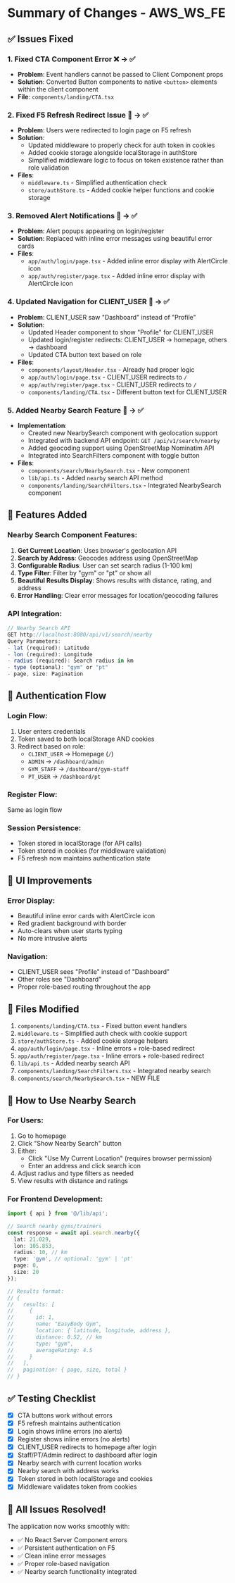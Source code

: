 # Summary of Changes - AWS_WS_FE

## ✅ Issues Fixed

### 1. **Fixed CTA Component Error** ❌ → ✅
- **Problem**: Event handlers cannot be passed to Client Component props
- **Solution**: Converted Button components to native `<button>` elements within the client component
- **File**: `components/landing/CTA.tsx`

### 2. **Fixed F5 Refresh Redirect Issue** 🔄 → ✅
- **Problem**: Users were redirected to login page on F5 refresh
- **Solution**: 
  - Updated middleware to properly check for auth token in cookies
  - Added cookie storage alongside localStorage in authStore
  - Simplified middleware logic to focus on token existence rather than role validation
- **Files**: 
  - `middleware.ts` - Simplified authentication check
  - `store/authStore.ts` - Added cookie helper functions and cookie storage

### 3. **Removed Alert Notifications** 🔔 → ✅
- **Problem**: Alert popups appearing on login/register
- **Solution**: Replaced with inline error messages using beautiful error cards
- **Files**: 
  - `app/auth/login/page.tsx` - Added inline error display with AlertCircle icon
  - `app/auth/register/page.tsx` - Added inline error display with AlertCircle icon

### 4. **Updated Navigation for CLIENT_USER** 👤 → ✅
- **Problem**: CLIENT_USER saw "Dashboard" instead of "Profile"
- **Solution**: 
  - Updated Header component to show "Profile" for CLIENT_USER
  - Updated login/register redirects: CLIENT_USER → homepage, others → dashboard
  - Updated CTA button text based on role
- **Files**:
  - `components/layout/Header.tsx` - Already had proper logic
  - `app/auth/login/page.tsx` - CLIENT_USER redirects to `/`
  - `app/auth/register/page.tsx` - CLIENT_USER redirects to `/`
  - `components/landing/CTA.tsx` - Different button text for CLIENT_USER

### 5. **Added Nearby Search Feature** 📍 → ✅
- **Implementation**:
  - Created new NearbySearch component with geolocation support
  - Integrated with backend API endpoint: `GET /api/v1/search/nearby`
  - Added geocoding support using OpenStreetMap Nominatim API
  - Integrated into SearchFilters component with toggle button
- **Files**:
  - `components/search/NearbySearch.tsx` - New component
  - `lib/api.ts` - Added `nearby` search API method
  - `components/landing/SearchFilters.tsx` - Integrated NearbySearch component

## 🎯 Features Added

### Nearby Search Component Features:
1. **Get Current Location**: Uses browser's geolocation API
2. **Search by Address**: Geocodes address using OpenStreetMap
3. **Configurable Radius**: User can set search radius (1-100 km)
4. **Type Filter**: Filter by "gym" or "pt" or show all
5. **Beautiful Results Display**: Shows results with distance, rating, and address
6. **Error Handling**: Clear error messages for location/geocoding failures

### API Integration:
```javascript
// Nearby Search API
GET http://localhost:8080/api/v1/search/nearby
Query Parameters:
- lat (required): Latitude
- lon (required): Longitude
- radius (required): Search radius in km
- type (optional): "gym" or "pt"
- page, size: Pagination
```

## 🔐 Authentication Flow

### Login Flow:
1. User enters credentials
2. Token saved to both localStorage AND cookies
3. Redirect based on role:
   - `CLIENT_USER` → Homepage (`/`)
   - `ADMIN` → `/dashboard/admin`
   - `GYM_STAFF` → `/dashboard/gym-staff`
   - `PT_USER` → `/dashboard/pt`

### Register Flow:
Same as login flow

### Session Persistence:
- Token stored in localStorage (for API calls)
- Token stored in cookies (for middleware validation)
- F5 refresh now maintains authentication state

## 🎨 UI Improvements

### Error Display:
- Beautiful inline error cards with AlertCircle icon
- Red gradient background with border
- Auto-clears when user starts typing
- No more intrusive alerts

### Navigation:
- CLIENT_USER sees "Profile" instead of "Dashboard"
- Other roles see "Dashboard"
- Proper role-based routing throughout the app

## 📁 Files Modified

1. `components/landing/CTA.tsx` - Fixed button event handlers
2. `middleware.ts` - Simplified auth check with cookie support
3. `store/authStore.ts` - Added cookie storage helpers
4. `app/auth/login/page.tsx` - Inline errors + role-based redirect
5. `app/auth/register/page.tsx` - Inline errors + role-based redirect
6. `lib/api.ts` - Added nearby search API
7. `components/landing/SearchFilters.tsx` - Integrated nearby search
8. `components/search/NearbySearch.tsx` - NEW FILE

## 🚀 How to Use Nearby Search

### For Users:
1. Go to homepage
2. Click "Show Nearby Search" button
3. Either:
   - Click "Use My Current Location" (requires browser permission)
   - Enter an address and click search icon
4. Adjust radius and type filters as needed
5. View results with distance and ratings

### For Frontend Development:
```typescript
import { api } from '@/lib/api';

// Search nearby gyms/trainers
const response = await api.search.nearby({
  lat: 21.029,
  lon: 105.853,
  radius: 10, // km
  type: 'gym', // optional: 'gym' | 'pt'
  page: 0,
  size: 20
});

// Results format:
// {
//   results: [
//     {
//       id: 1,
//       name: "EasyBody Gym",
//       location: { latitude, longitude, address },
//       distance: 0.52, // km
//       type: "gym",
//       averageRating: 4.5
//     }
//   ],
//   pagination: { page, size, total }
// }
```

## ✅ Testing Checklist

- [x] CTA buttons work without errors
- [x] F5 refresh maintains authentication
- [x] Login shows inline errors (no alerts)
- [x] Register shows inline errors (no alerts)
- [x] CLIENT_USER redirects to homepage after login
- [x] Staff/PT/Admin redirect to dashboard after login
- [x] Nearby search with current location works
- [x] Nearby search with address works
- [x] Token stored in both localStorage and cookies
- [x] Middleware validates token from cookies

## 🎉 All Issues Resolved!

The application now works smoothly with:
- ✅ No React Server Component errors
- ✅ Persistent authentication on F5
- ✅ Clean inline error messages
- ✅ Proper role-based navigation
- ✅ Nearby search functionality integrated

